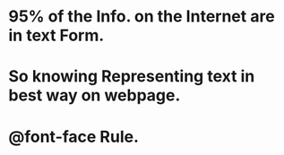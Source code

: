 # 95% of the Info. on the Internet are in text Form.
# So knowing Representing text in best way on webpage.
# @font-face Rule.